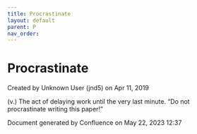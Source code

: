```yaml
---
title: Procrastinate
layout: default
parent: P
nav_order:
---
```


# Procrastinate

Created by  Unknown User (jnd5) on Apr 11, 2019

(v.) The act of delaying work until the very last minute. “Do not procrastinate writing this paper!”

Document generated by Confluence on May 22, 2023 12:37


